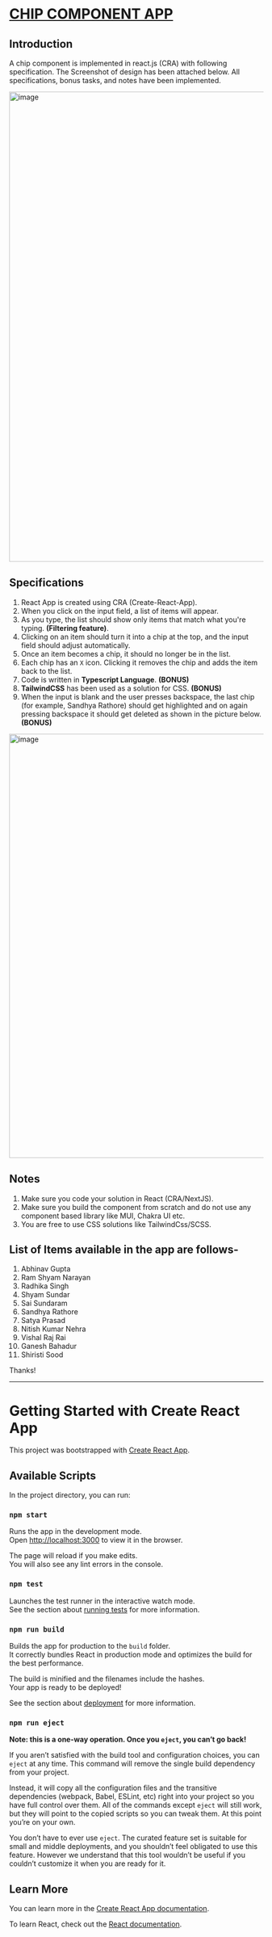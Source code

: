 # [CHIP COMPONENT APP](https://chip-component-abhinav.vercel.app/)

## Introduction
A chip component is implemented in react.js (CRA) with following specification. The Screenshot of design has been attached below. All specifications, bonus tasks, and notes have been implemented.

<img width="931" alt="image" src="https://github.com/alhad-balak/chip-component/assets/84512702/2e83e376-a42e-4bbf-8ba8-85a35d3c5dc1">

## Specifications
1. React App is created using CRA (Create-React-App).
2. When you click on the input field, a list of items will appear.
3. As you type, the list should show only items that match what you're typing. **(Filtering feature)**.
4. Clicking on an item should turn it into a chip at the top, and the input field should adjust automatically.
5. Once an item becomes a chip, it should no longer be in the list.
6. Each chip has an `X` icon. Clicking it removes the chip and adds the item back to the list.
7. Code is written in **Typescript Language**. **(BONUS)**
8. **TailwindCSS** has been used as a solution for CSS. **(BONUS)**
9. When the input is blank and the user presses backspace, the last chip (for example, Sandhya Rathore) should get highlighted and on again pressing backspace it should get deleted as shown in the picture below. **(BONUS)**


<img width="840" alt="image" src="https://github.com/alhad-balak/chip-component/assets/84512702/79df0099-b283-41a5-b67e-9831228127c5"/>


## Notes
1.	Make sure you code your solution in React (CRA/NextJS).
2.	Make sure you build the component from scratch and do not use any component based library like MUI, Chakra UI etc.
3.	You are free to use CSS solutions like TailwindCss/SCSS.

## List of Items available in the app are follows-
1. Abhinav Gupta
2. Ram Shyam Narayan
3. Radhika Singh
4. Shyam Sundar
5. Sai Sundaram
6. Sandhya Rathore
7. Satya Prasad
8. Nitish Kumar Nehra
9. Vishal Raj Rai
10. Ganesh Bahadur
11. Shiristi Sood

Thanks!

<hr/>

# Getting Started with Create React App

This project was bootstrapped with [Create React App](https://github.com/facebook/create-react-app).

## Available Scripts

In the project directory, you can run:

### `npm start`

Runs the app in the development mode.\
Open [http://localhost:3000](http://localhost:3000) to view it in the browser.

The page will reload if you make edits.\
You will also see any lint errors in the console.

### `npm test`

Launches the test runner in the interactive watch mode.\
See the section about [running tests](https://facebook.github.io/create-react-app/docs/running-tests) for more information.

### `npm run build`

Builds the app for production to the `build` folder.\
It correctly bundles React in production mode and optimizes the build for the best performance.

The build is minified and the filenames include the hashes.\
Your app is ready to be deployed!

See the section about [deployment](https://facebook.github.io/create-react-app/docs/deployment) for more information.

### `npm run eject`

**Note: this is a one-way operation. Once you `eject`, you can’t go back!**

If you aren’t satisfied with the build tool and configuration choices, you can `eject` at any time. This command will remove the single build dependency from your project.

Instead, it will copy all the configuration files and the transitive dependencies (webpack, Babel, ESLint, etc) right into your project so you have full control over them. All of the commands except `eject` will still work, but they will point to the copied scripts so you can tweak them. At this point you’re on your own.

You don’t have to ever use `eject`. The curated feature set is suitable for small and middle deployments, and you shouldn’t feel obligated to use this feature. However we understand that this tool wouldn’t be useful if you couldn’t customize it when you are ready for it.

## Learn More

You can learn more in the [Create React App documentation](https://facebook.github.io/create-react-app/docs/getting-started).

To learn React, check out the [React documentation](https://reactjs.org/).
